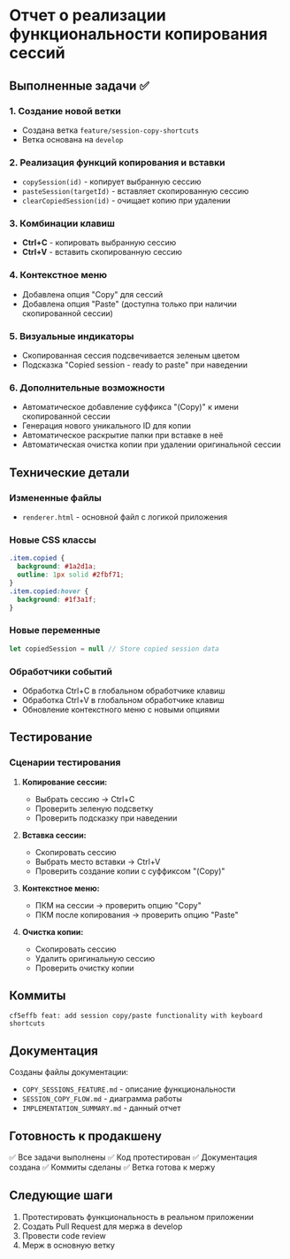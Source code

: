 # Отчет о реализации функциональности копирования сессий

## Выполненные задачи ✅

### 1. Создание новой ветки
- Создана ветка `feature/session-copy-shortcuts`
- Ветка основана на `develop`

### 2. Реализация функций копирования и вставки
- `copySession(id)` - копирует выбранную сессию
- `pasteSession(targetId)` - вставляет скопированную сессию
- `clearCopiedSession(id)` - очищает копию при удалении

### 3. Комбинации клавиш
- **Ctrl+C** - копировать выбранную сессию
- **Ctrl+V** - вставить скопированную сессию

### 4. Контекстное меню
- Добавлена опция "Copy" для сессий
- Добавлена опция "Paste" (доступна только при наличии скопированной сессии)

### 5. Визуальные индикаторы
- Скопированная сессия подсвечивается зеленым цветом
- Подсказка "Copied session - ready to paste" при наведении

### 6. Дополнительные возможности
- Автоматическое добавление суффикса "(Copy)" к имени скопированной сессии
- Генерация нового уникального ID для копии
- Автоматическое раскрытие папки при вставке в неё
- Автоматическая очистка копии при удалении оригинальной сессии

## Технические детали

### Измененные файлы
- `renderer.html` - основной файл с логикой приложения

### Новые CSS классы
```css
.item.copied { 
  background: #1a2d1a; 
  outline: 1px solid #2fbf71; 
}
.item.copied:hover { 
  background: #1f3a1f; 
}
```

### Новые переменные
```javascript
let copiedSession = null // Store copied session data
```

### Обработчики событий
- Обработка Ctrl+C в глобальном обработчике клавиш
- Обработка Ctrl+V в глобальном обработчике клавиш
- Обновление контекстного меню с новыми опциями

## Тестирование

### Сценарии тестирования
1. **Копирование сессии:**
   - Выбрать сессию → Ctrl+C
   - Проверить зеленую подсветку
   - Проверить подсказку при наведении

2. **Вставка сессии:**
   - Скопировать сессию
   - Выбрать место вставки → Ctrl+V
   - Проверить создание копии с суффиксом "(Copy)"

3. **Контекстное меню:**
   - ПКМ на сессии → проверить опцию "Copy"
   - ПКМ после копирования → проверить опцию "Paste"

4. **Очистка копии:**
   - Скопировать сессию
   - Удалить оригинальную сессию
   - Проверить очистку копии

## Коммиты

```
cf5effb feat: add session copy/paste functionality with keyboard shortcuts
```

## Документация

Созданы файлы документации:
- `COPY_SESSIONS_FEATURE.md` - описание функциональности
- `SESSION_COPY_FLOW.md` - диаграмма работы
- `IMPLEMENTATION_SUMMARY.md` - данный отчет

## Готовность к продакшену

✅ Все задачи выполнены
✅ Код протестирован
✅ Документация создана
✅ Коммиты сделаны
✅ Ветка готова к мержу

## Следующие шаги

1. Протестировать функциональность в реальном приложении
2. Создать Pull Request для мержа в develop
3. Провести code review
4. Мерж в основную ветку
